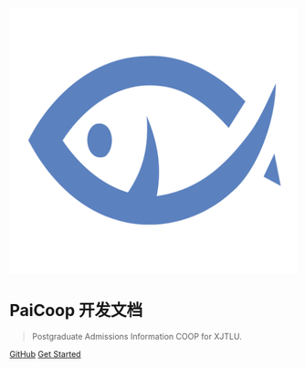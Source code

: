 ![logo](/logo/logo.png ':size=130x130')

# PaiCoop 开发文档

> Postgraduate Admissions Information COOP for XJTLU.


[GitHub](https://github.com/PaiCoop/PaiCoop)
[Get Started](#overview)
